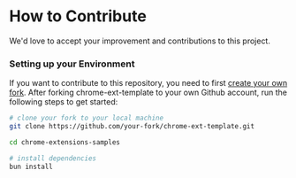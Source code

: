 # How to Contribute

We'd love to accept your improvement and contributions to this project.

### Setting up your Environment

If you want to contribute to this repository, you need to first
[create your own fork](https://docs.github.com/en/get-started/quickstart/fork-a-repo).
After forking chrome-ext-template to your own Github account, run the following
steps to get started:

```sh
# clone your fork to your local machine
git clone https://github.com/your-fork/chrome-ext-template.git

cd chrome-extensions-samples

# install dependencies
bun install
```
